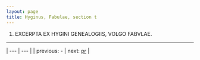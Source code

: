```yaml
---
layout: page
title: Hyginus, Fabulae, section t
---
```


1. EXCERPTA EX HYGINI GENEALOGIIS, VOLGO FABVLAE.



---

| --- | --- |
| previous: - | next: [pr](../pr/) |